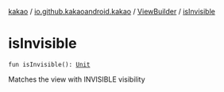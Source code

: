 [kakao](../../index.md) / [io.github.kakaoandroid.kakao](../index.md) / [ViewBuilder](index.md) / [isInvisible](./is-invisible.md)

# isInvisible

`fun isInvisible(): `[`Unit`](https://kotlinlang.org/api/latest/jvm/stdlib/kotlin/-unit/index.html)

Matches the view with INVISIBLE visibility

